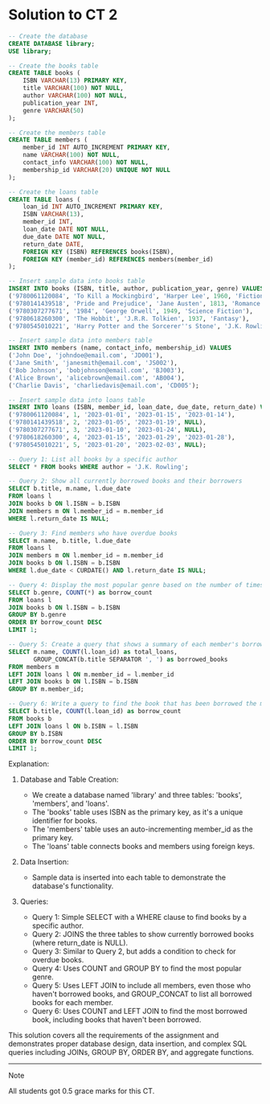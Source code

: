 # Solution to CT 2

```sql
-- Create the database
CREATE DATABASE library;
USE library;

-- Create the books table
CREATE TABLE books (
    ISBN VARCHAR(13) PRIMARY KEY,
    title VARCHAR(100) NOT NULL,
    author VARCHAR(100) NOT NULL,
    publication_year INT,
    genre VARCHAR(50)
);

-- Create the members table
CREATE TABLE members (
    member_id INT AUTO_INCREMENT PRIMARY KEY,
    name VARCHAR(100) NOT NULL,
    contact_info VARCHAR(100) NOT NULL,
    membership_id VARCHAR(20) UNIQUE NOT NULL
);

-- Create the loans table
CREATE TABLE loans (
    loan_id INT AUTO_INCREMENT PRIMARY KEY,
    ISBN VARCHAR(13),
    member_id INT,
    loan_date DATE NOT NULL,
    due_date DATE NOT NULL,
    return_date DATE,
    FOREIGN KEY (ISBN) REFERENCES books(ISBN),
    FOREIGN KEY (member_id) REFERENCES members(member_id)
);

-- Insert sample data into books table
INSERT INTO books (ISBN, title, author, publication_year, genre) VALUES
('9780061120084', 'To Kill a Mockingbird', 'Harper Lee', 1960, 'Fiction'),
('9780141439518', 'Pride and Prejudice', 'Jane Austen', 1813, 'Romance'),
('9780307277671', '1984', 'George Orwell', 1949, 'Science Fiction'),
('9780618260300', 'The Hobbit', 'J.R.R. Tolkien', 1937, 'Fantasy'),
('9780545010221', 'Harry Potter and the Sorcerer''s Stone', 'J.K. Rowling', 1997, 'Fantasy');

-- Insert sample data into members table
INSERT INTO members (name, contact_info, membership_id) VALUES
('John Doe', 'johndoe@email.com', 'JD001'),
('Jane Smith', 'janesmith@email.com', 'JS002'),
('Bob Johnson', 'bobjohnson@email.com', 'BJ003'),
('Alice Brown', 'alicebrown@email.com', 'AB004'),
('Charlie Davis', 'charliedavis@email.com', 'CD005');

-- Insert sample data into loans table
INSERT INTO loans (ISBN, member_id, loan_date, due_date, return_date) VALUES
('9780061120084', 1, '2023-01-01', '2023-01-15', '2023-01-14'),
('9780141439518', 2, '2023-01-05', '2023-01-19', NULL),
('9780307277671', 3, '2023-01-10', '2023-01-24', NULL),
('9780618260300', 4, '2023-01-15', '2023-01-29', '2023-01-28'),
('9780545010221', 5, '2023-01-20', '2023-02-03', NULL);

-- Query 1: List all books by a specific author
SELECT * FROM books WHERE author = 'J.K. Rowling';

-- Query 2: Show all currently borrowed books and their borrowers
SELECT b.title, m.name, l.due_date
FROM loans l
JOIN books b ON l.ISBN = b.ISBN
JOIN members m ON l.member_id = m.member_id
WHERE l.return_date IS NULL;

-- Query 3: Find members who have overdue books
SELECT m.name, b.title, l.due_date
FROM loans l
JOIN members m ON l.member_id = m.member_id
JOIN books b ON l.ISBN = b.ISBN
WHERE l.due_date < CURDATE() AND l.return_date IS NULL;

-- Query 4: Display the most popular genre based on the number of times books in that genre have been borrowed
SELECT b.genre, COUNT(*) as borrow_count
FROM loans l
JOIN books b ON l.ISBN = b.ISBN
GROUP BY b.genre
ORDER BY borrow_count DESC
LIMIT 1;

-- Query 5: Create a query that shows a summary of each member's borrowing history
SELECT m.name, COUNT(l.loan_id) as total_loans, 
       GROUP_CONCAT(b.title SEPARATOR ', ') as borrowed_books
FROM members m
LEFT JOIN loans l ON m.member_id = l.member_id
LEFT JOIN books b ON l.ISBN = b.ISBN
GROUP BY m.member_id;

-- Query 6: Write a query to find the book that has been borrowed the most times
SELECT b.title, COUNT(l.loan_id) as borrow_count
FROM books b
LEFT JOIN loans l ON b.ISBN = l.ISBN
GROUP BY b.ISBN
ORDER BY borrow_count DESC
LIMIT 1;
```

Explanation:

1. Database and Table Creation:
   - We create a database named 'library' and three tables: 'books', 'members', and 'loans'.
   - The 'books' table uses ISBN as the primary key, as it's a unique identifier for books.
   - The 'members' table uses an auto-incrementing member_id as the primary key.
   - The 'loans' table connects books and members using foreign keys.

2. Data Insertion:
   - Sample data is inserted into each table to demonstrate the database's functionality.

3. Queries:
   - Query 1: Simple SELECT with a WHERE clause to find books by a specific author.
   - Query 2: JOINS the three tables to show currently borrowed books (where return_date is NULL).
   - Query 3: Similar to Query 2, but adds a condition to check for overdue books.
   - Query 4: Uses COUNT and GROUP BY to find the most popular genre.
   - Query 5: Uses LEFT JOIN to include all members, even those who haven't borrowed books, and GROUP_CONCAT to list all borrowed books for each member.
   - Query 6: Uses COUNT and LEFT JOIN to find the most borrowed book, including books that haven't been borrowed.

This solution covers all the requirements of the assignment and demonstrates proper database design, data insertion, and complex SQL queries including JOINs, GROUP BY, ORDER BY, and aggregate functions.

---

<!-- ![NOTE icon](https://img.icons8.com/color/48/000000/note.png) All students got 0.5 grace marks for this CT. -->

>[!NOTE]
>All students got 0.5 grace marks for this CT.